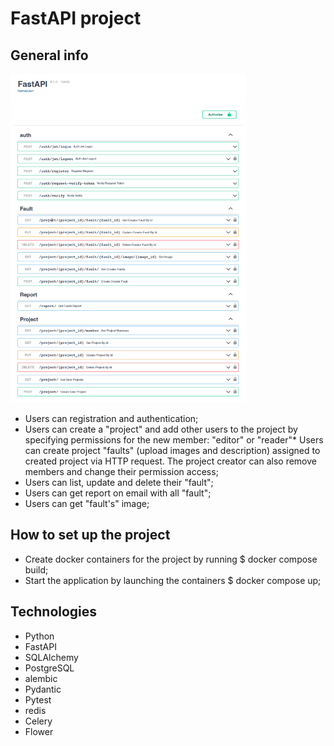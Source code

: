 # FastAPI project

## General info

<img alt="img.png" height="526,8" src="img.png" width="377,4"/>

* Users can registration and authentication;
* Users can create a "project" and add other users to the project by specifying permissions for the new member: "editor" or "reader"* Users can create project "faults"  (upload images and description) assigned to created project via HTTP request. The project creator can also remove members and change their permission access;
* Users can list, update and delete their "fault";
* Users can get report on email with all "fault";
* Users can get "fault's" image;

## How to set up the project

* Create docker containers for the project by running $ docker compose build;
* Start the application by launching the containers $ docker compose up;

## Technologies
* Python
* FastAPI
* SQLAlchemy
* PostgreSQL
* alembic
* Pydantic
* Pytest
* redis
* Celery
* Flower